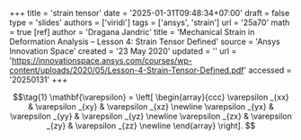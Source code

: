 +++
title = 'strain tensor'
date = '2025-01-31T09:48:34+07:00'
draft = false
type = 'slides'
authors = ['viridi']
tags = ['ansys', 'strain']
url = '25a70'
math = true
[ref]
author = 'Dragana Jandric'
title = 'Mechanical Strain in Deformation Analysis – Lesson 4: Strain Tensor Defined'
source = 'Ansys Innovation Space'
created = '23 May 2020'
updated = ''
url = 'https://innovationspace.ansys.com/courses/wp-content/uploads/2020/05/Lesson-4-Strain-Tensor-Defined.pdf'
accessed = '20250131'
+++
<!--mode-->

$$\tag{1}
\mathbf{\varepsilon} = 
\left[
\begin{array}{ccc}
\varepsilon _{xx} & \varepsilon _{xy} & \varepsilon _{xz} \newline
\varepsilon _{yx} & \varepsilon _{yy} & \varepsilon _{yz} \newline
\varepsilon _{zx} & \varepsilon _{zy} & \varepsilon _{zz} \newline
\end{array}
\right].
$$
